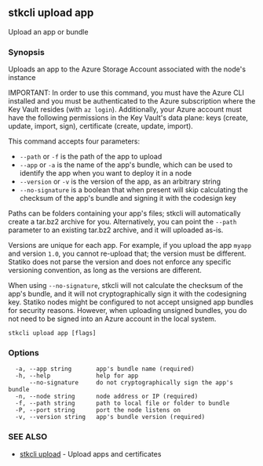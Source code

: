 ## stkcli upload app

Upload an app or bundle

### Synopsis

Uploads an app to the Azure Storage Account associated with the node's instance

IMPORTANT: In order to use this command, you must have the Azure CLI installed and you must be authenticated to the Azure subscription where the Key Vault resides (with `az login`). Additionally, your Azure account must have the following permissions in the Key Vault's data plane: keys (create, update, import, sign), certificate (create, update, import).

This command accepts four parameters:

- `--path` or `-f` is the path of the app to upload
- `--app` or `-a` is the name of the app's bundle, which can be used to identify the app when you want to deploy it in a node
- `--version` or `-v` is the version of the app, as an arbitrary string
- `--no-signature` is a boolean that when present will skip calculating the checksum of the app's bundle and signing it with the codesign key

Paths can be folders containing your app's files; stkcli will automatically create a tar.bz2 archive for you. Alternatively, you can point the `--path` parameter to an existing tar.bz2 archive, and it will uploaded as-is.

Versions are unique for each app. For example, if you upload the app `myapp` and version `1.0`, you cannot re-upload that; the version must be different. Statiko does not parse the version and does not enforce any specific versioning convention, as long as the versions are different.

When using `--no-signature`, stkcli will not calculate the checksum of the app's bundle, and it will not cryptographically sign it with the codesigning key. Statiko nodes might be configured to not accept unsigned app bundles for security reasons. However, when uploading unsigned bundles, you do not need to be signed into an Azure account in the local system.


```
stkcli upload app [flags]
```

### Options

```
  -a, --app string       app's bundle name (required)
  -h, --help             help for app
      --no-signature     do not cryptographically sign the app's bundle
  -n, --node string      node address or IP (required)
  -f, --path string      path to local file or folder to bundle
  -P, --port string      port the node listens on
  -v, --version string   app's bundle version (required)
```

### SEE ALSO

* [stkcli upload](stkcli_upload.md)	 - Upload apps and certificates


